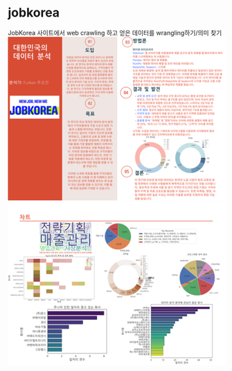 # jobkorea
JobKorea 사이트에서 web crawling 하고 얻은 데이터를 wrangling하기/의미 찾기<br>
![연구 포스타](./jabkor2.png)<br>
![연구 포스타2](./jabkor.png)
